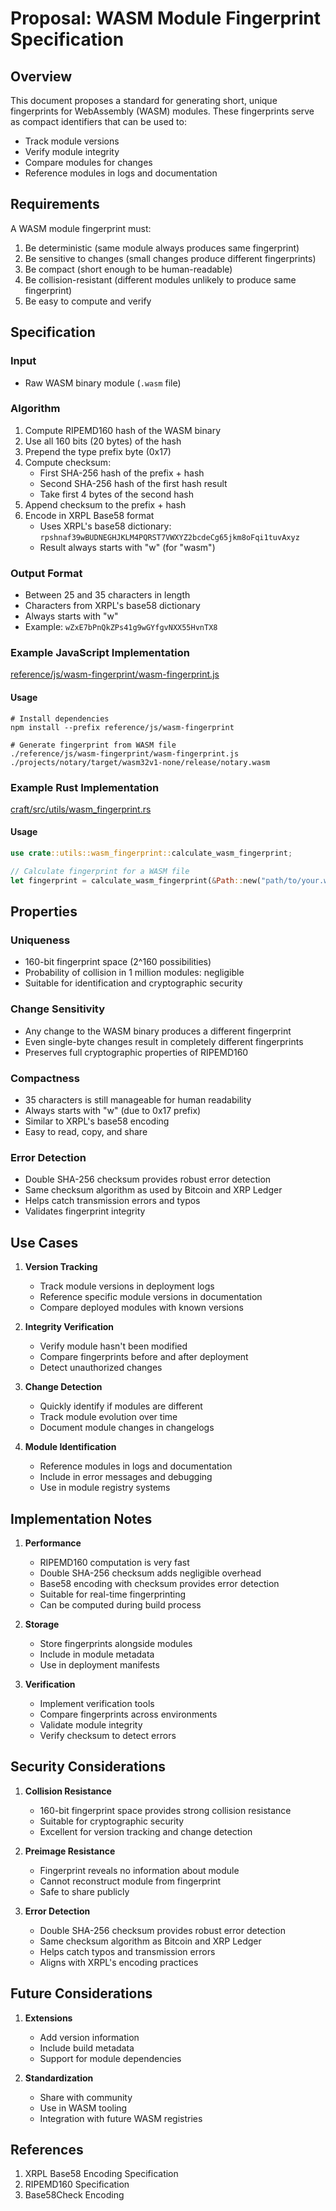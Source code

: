 # Proposal: WASM Module Fingerprint Specification

## Overview

This document proposes a standard for generating short, unique fingerprints for WebAssembly (WASM) modules. These fingerprints serve as compact identifiers that can be used to:
- Track module versions
- Verify module integrity
- Compare modules for changes
- Reference modules in logs and documentation

## Requirements

A WASM module fingerprint must:
1. Be deterministic (same module always produces same fingerprint)
2. Be sensitive to changes (small changes produce different fingerprints)
3. Be compact (short enough to be human-readable)
4. Be collision-resistant (different modules unlikely to produce same fingerprint)
5. Be easy to compute and verify

## Specification

### Input
- Raw WASM binary module (`.wasm` file)

### Algorithm
1. Compute RIPEMD160 hash of the WASM binary
2. Use all 160 bits (20 bytes) of the hash
3. Prepend the type prefix byte (0x17)
4. Compute checksum:
   - First SHA-256 hash of the prefix + hash
   - Second SHA-256 hash of the first hash result
   - Take first 4 bytes of the second hash
5. Append checksum to the prefix + hash
6. Encode in XRPL Base58 format
   - Uses XRPL's base58 dictionary: `rpshnaf39wBUDNEGHJKLM4PQRST7VWXYZ2bcdeCg65jkm8oFqi1tuvAxyz`
   - Result always starts with "w" (for "wasm")

### Output Format
- Between 25 and 35 characters in length
- Characters from XRPL's base58 dictionary
- Always starts with "w"
- Example: `wZxE7bPnQkZPs41g9wGYfgvNXX55HvnTX8`

### Example JavaScript Implementation

[reference/js/wasm-fingerprint/wasm-fingerprint.js](reference/js/wasm-fingerprint/wasm-fingerprint.js)

#### Usage

```shell
# Install dependencies
npm install --prefix reference/js/wasm-fingerprint

# Generate fingerprint from WASM file
./reference/js/wasm-fingerprint/wasm-fingerprint.js ./projects/notary/target/wasm32v1-none/release/notary.wasm
```

### Example Rust Implementation

[craft/src/utils/wasm_fingerprint.rs](craft/src/utils/wasm_fingerprint.rs)

#### Usage

```rust
use crate::utils::wasm_fingerprint::calculate_wasm_fingerprint;

// Calculate fingerprint for a WASM file
let fingerprint = calculate_wasm_fingerprint(&Path::new("path/to/your.wasm"))?;
```

## Properties

### Uniqueness
- 160-bit fingerprint space (2^160 possibilities)
- Probability of collision in 1 million modules: negligible
- Suitable for identification and cryptographic security

### Change Sensitivity
- Any change to the WASM binary produces a different fingerprint
- Even single-byte changes result in completely different fingerprints
- Preserves full cryptographic properties of RIPEMD160

### Compactness
- 35 characters is still manageable for human readability
- Always starts with "w" (due to 0x17 prefix)
- Similar to XRPL's base58 encoding
- Easy to read, copy, and share

### Error Detection
- Double SHA-256 checksum provides robust error detection
- Same checksum algorithm as used by Bitcoin and XRP Ledger
- Helps catch transmission errors and typos
- Validates fingerprint integrity

## Use Cases

1. **Version Tracking**
   - Track module versions in deployment logs
   - Reference specific module versions in documentation
   - Compare deployed modules with known versions

2. **Integrity Verification**
   - Verify module hasn't been modified
   - Compare fingerprints before and after deployment
   - Detect unauthorized changes

3. **Change Detection**
   - Quickly identify if modules are different
   - Track module evolution over time
   - Document module changes in changelogs

4. **Module Identification**
   - Reference modules in logs and documentation
   - Include in error messages and debugging
   - Use in module registry systems

## Implementation Notes

1. **Performance**
   - RIPEMD160 computation is very fast
   - Double SHA-256 checksum adds negligible overhead
   - Base58 encoding with checksum provides error detection
   - Suitable for real-time fingerprinting
   - Can be computed during build process

2. **Storage**
   - Store fingerprints alongside modules
   - Include in module metadata
   - Use in deployment manifests

3. **Verification**
   - Implement verification tools
   - Compare fingerprints across environments
   - Validate module integrity
   - Verify checksum to detect errors

## Security Considerations

1. **Collision Resistance**
   - 160-bit fingerprint space provides strong collision resistance
   - Suitable for cryptographic security
   - Excellent for version tracking and change detection

2. **Preimage Resistance**
   - Fingerprint reveals no information about module
   - Cannot reconstruct module from fingerprint
   - Safe to share publicly

3. **Error Detection**
   - Double SHA-256 checksum provides robust error detection
   - Same checksum algorithm as Bitcoin and XRP Ledger
   - Helps catch typos and transmission errors
   - Aligns with XRPL's encoding practices

## Future Considerations

1. **Extensions**
   - Add version information
   - Include build metadata
   - Support for module dependencies

2. **Standardization**
   - Share with community
   - Use in WASM tooling
   - Integration with future WASM registries

## References

1. XRPL Base58 Encoding Specification
2. RIPEMD160 Specification
3. Base58Check Encoding
